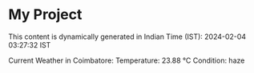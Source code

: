 # My Project

This content is dynamically generated in Indian Time (IST): 2024-02-04 03:27:32 IST


Current Weather in Coimbatore:
Temperature: 23.88 °C
Condition: haze
